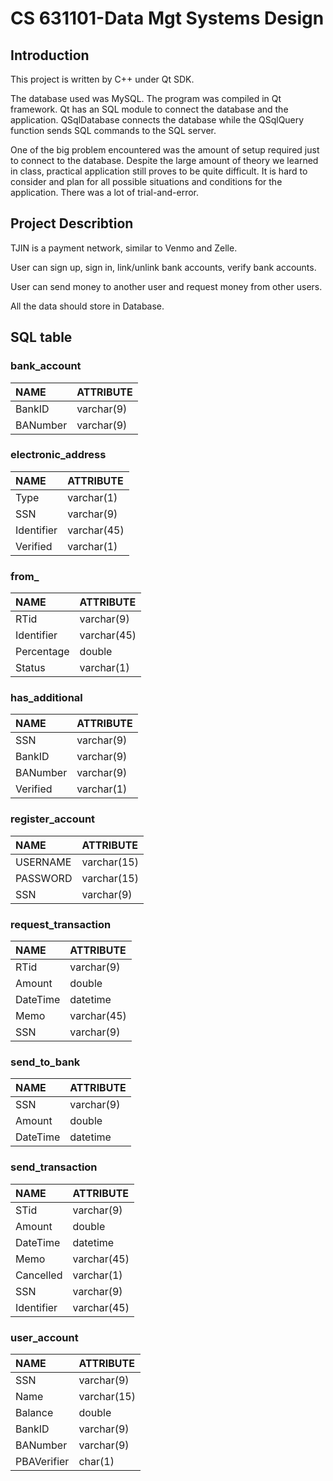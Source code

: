 # CS 631101-Data Mgt Systems Design
## Introduction
This project is written by C++ under Qt SDK.

The database used was MySQL. The program was compiled in Qt framework. Qt has an SQL module to connect the database and the application. QSqlDatabase connects the database while the QSqlQuery function sends SQL commands to the SQL server. 

One of the big problem encountered was the amount of setup required just to connect to the database. Despite the large amount of theory we learned in class, practical application still proves to be quite difficult. It is hard to consider and plan for all possible situations and conditions for the application. There was a lot of trial-and-error.

## Project Describtion
TJIN is a payment network, similar to Venmo and Zelle.

User can sign up, sign in, link/unlink bank accounts, verify bank accounts. 

User can send money to another user and request money from other users.

All the data should store in Database.

## SQL table

### bank_account
| NAME             | ATTRIBUTE
| :--------------  |:--------------  
| BankID           | varchar(9)
| BANumber         | varchar(9)

### electronic_address
| NAME       | ATTRIBUTE
| :-------   | :-------
| Type       | varchar(1)
| SSN        | varchar(9)
| Identifier | varchar(45)
| Verified   | varchar(1)

### from_
| NAME      | ATTRIBUTE
| :-------  | :-------
|RTid       | varchar(9)
|Identifier | varchar(45)
|Percentage | double
|Status     | varchar(1)

### has_additional
| NAME      | ATTRIBUTE
| :-------  | :-------
| SSN       | varchar(9)
| BankID    | varchar(9)
| BANumber  | varchar(9)
| Verified  | varchar(1)

### register_account
| NAME      | ATTRIBUTE
| :-------  | :-------
| USERNAME  | varchar(15)
| PASSWORD  | varchar(15)
| SSN       | varchar(9)

### request_transaction
| NAME      | ATTRIBUTE
| :-------  | :-------
| RTid      | varchar(9)
| Amount    | double
| DateTime  | datetime
| Memo      | varchar(45)
| SSN       | varchar(9)

### send_to_bank
| NAME      | ATTRIBUTE
| :-------  | :-------
| SSN       | varchar(9)
| Amount    | double
| DateTime  | datetime

### send_transaction
| NAME      | ATTRIBUTE
| :-------  | :-------
| STid      | varchar(9)
| Amount    | double
| DateTime  | datetime
| Memo      | varchar(45)
| Cancelled | varchar(1)
| SSN       | varchar(9)
| Identifier| varchar(45)

### user_account
| NAME       | ATTRIBUTE
| :-------   | :-------
| SSN        | varchar(9)
| Name       | varchar(15)
| Balance    | double
| BankID     | varchar(9)
| BANumber   | varchar(9)
| PBAVerifier| char(1)
